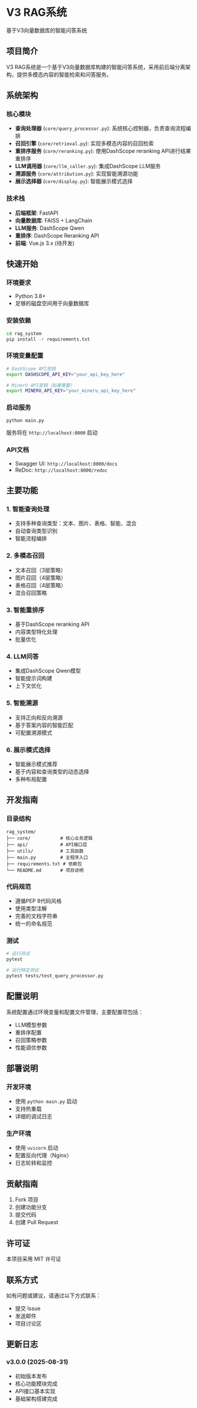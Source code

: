 # V3 RAG系统

基于V3向量数据库的智能问答系统

## 项目简介

V3 RAG系统是一个基于V3向量数据库构建的智能问答系统，采用前后端分离架构，提供多模态内容的智能检索和问答服务。

## 系统架构

### 核心模块

- **查询处理器** (`core/query_processor.py`): 系统核心控制器，负责查询流程编排
- **召回引擎** (`core/retrieval.py`): 实现多模态内容的召回检索
- **重排序服务** (`core/reranking.py`): 使用DashScope reranking API进行结果重排序
- **LLM调用器** (`core/llm_caller.py`): 集成DashScope LLM服务
- **溯源服务** (`core/attribution.py`): 实现智能溯源功能
- **展示选择器** (`core/display.py`): 智能展示模式选择

### 技术栈

- **后端框架**: FastAPI
- **向量数据库**: FAISS + LangChain
- **LLM服务**: DashScope Qwen
- **重排序**: DashScope Reranking API
- **前端**: Vue.js 3.x (待开发)

## 快速开始

### 环境要求

- Python 3.8+
- 足够的磁盘空间用于向量数据库

### 安装依赖

```bash
cd rag_system
pip install -r requirements.txt
```

### 环境变量配置

```bash
# DashScope API密钥
export DASHSCOPE_API_KEY="your_api_key_here"

# MinerU API密钥（如果需要）
export MINERU_API_KEY="your_mineru_api_key_here"
```

### 启动服务

```bash
python main.py
```

服务将在 `http://localhost:8000` 启动

### API文档

- Swagger UI: `http://localhost:8000/docs`
- ReDoc: `http://localhost:8000/redoc`

## 主要功能

### 1. 智能查询处理

- 支持多种查询类型：文本、图片、表格、智能、混合
- 自动查询类型识别
- 智能流程编排

### 2. 多模态召回

- 文本召回（3层策略）
- 图片召回（4层策略）
- 表格召回（4层策略）
- 混合召回策略

### 3. 智能重排序

- 基于DashScope reranking API
- 内容类型特化处理
- 批量优化

### 4. LLM问答

- 集成DashScope Qwen模型
- 智能提示词构建
- 上下文优化

### 5. 智能溯源

- 支持正向和反向溯源
- 基于答案内容的智能匹配
- 可配置溯源模式

### 6. 展示模式选择

- 智能展示模式推荐
- 基于内容和查询类型的动态选择
- 多种布局配置

## 开发指南

### 目录结构

```
rag_system/
├── core/           # 核心业务逻辑
├── api/            # API接口层
├── utils/          # 工具函数
├── main.py         # 主程序入口
├── requirements.txt # 依赖包
└── README.md       # 项目说明
```

### 代码规范

- 遵循PEP 8代码风格
- 使用类型注解
- 完善的文档字符串
- 统一的命名规范

### 测试

```bash
# 运行测试
pytest

# 运行特定测试
pytest tests/test_query_processor.py
```

## 配置说明

系统配置通过环境变量和配置文件管理，主要配置项包括：

- LLM模型参数
- 重排序配置
- 召回策略参数
- 性能调优参数

## 部署说明

### 开发环境

- 使用 `python main.py` 启动
- 支持热重载
- 详细的调试日志

### 生产环境

- 使用 `uvicorn` 启动
- 配置反向代理（Nginx）
- 日志轮转和监控

## 贡献指南

1. Fork 项目
2. 创建功能分支
3. 提交代码
4. 创建 Pull Request

## 许可证

本项目采用 MIT 许可证

## 联系方式

如有问题或建议，请通过以下方式联系：

- 提交 Issue
- 发送邮件
- 项目讨论区

## 更新日志

### v3.0.0 (2025-08-31)

- 初始版本发布
- 核心功能模块完成
- API接口基本实现
- 基础架构搭建完成
